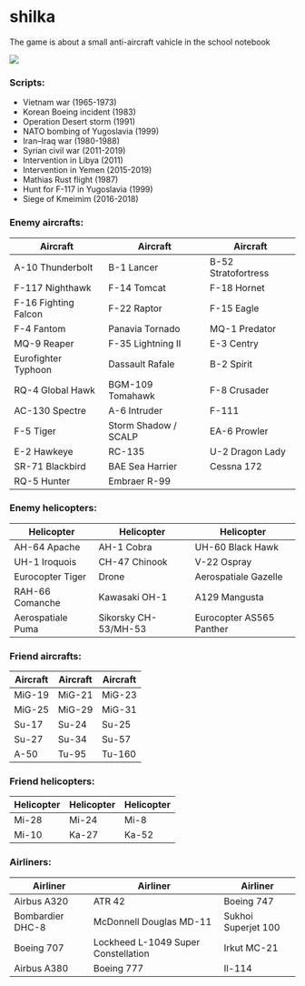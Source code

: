 # shilka
The game is about a small anti-aircraft vahicle in the school notebook

![](https://s8.hostingkartinok.com/uploads/images/2018/06/e4b2be354e64b30273c7896a3671ecb2.png)

### Scripts:
- Vietnam war (1965-1973)
- Korean Boeing incident (1983)
- Operation Desert storm (1991)
- NATO bombing of Yugoslavia (1999)
- Iran–Iraq war (1980-1988)
- Syrian civil war (2011-2019)
- Intervention in Libya (2011)
- Intervention in Yemen (2015-2019)
- Mathias Rust flight (1987)
- Hunt for F-117 in Yugoslavia (1999)
- Siege of Kmeimim (2016-2018)

### Enemy aircrafts:

| Aircraft | Aircraft | Aircraft |
| ------------- | ------------- | ------------- |
| A-10 Thunderbolt | B-1 Lancer | B-52 Stratofortress |
| F-117 Nighthawk | F-14 Tomcat | F-18 Hornet |
| F-16 Fighting Falcon | F-22 Raptor | F-15 Eagle |
| F-4 Fantom | Panavia Tornado |MQ-1 Predator |
| MQ-9 Reaper | F-35 Lightning II | E-3 Centry |
| Eurofighter Typhoon | Dassault Rafale | B-2 Spirit |
| RQ-4 Global Hawk | BGM-109 Tomahawk | F-8 Crusader |
| AC-130 Spectre | A-6 Intruder | F-111 |
| F-5 Tiger | Storm Shadow / SCALP | EA-6 Prowler |
| E-2 Hawkeye | RC-135 | U-2 Dragon Lady |
| SR-71 Blackbird | BAE Sea Harrier | Cessna 172 |
| RQ-5 Hunter | Embraer R-99 | |

### Enemy helicopters:

| Helicopter | Helicopter | Helicopter |
| ------------- | ------------- | ------------- |
| AH-64 Apache | AH-1 Cobra | UH-60 Black Hawk |
| UH-1 Iroquois | CH-47 Chinook | V-22 Ospray |
| Eurocopter Tiger | Drone | Aerospatiale Gazelle |
| RAH-66 Comanche | Kawasaki OH-1 | A129 Mangusta |
| Aerospatiale Puma | Sikorsky CH-53/MH-53 | Eurocopter AS565 Panther |

### Friend aircrafts:

| Aircraft | Aircraft | Aircraft |
| ------------- | ------------- | ------------- |
| MiG-19 | MiG-21 | MiG-23 |
| MiG-25 | MiG-29 | MiG-31 |
| Su-17 | Su-24 | Su-25 |
| Su-27 | Su-34 | Su-57 |
| A-50 | Tu-95 | Tu-160 |

### Friend helicopters:

| Helicopter | Helicopter | Helicopter |
| ------------- | ------------- | ------------- |
| Mi-28 | Mi-24 | Mi-8 |
| Mi-10 | Ka-27 | Ka-52 |

### Airliners:

| Airliner | Airliner | Airliner |
| ------------- | ------------- | ------------- |
| Аirbus A320 | ATR 42 | Boeing 747 |
| Bombardier DHC-8 | McDonnell Douglas MD-11 | Sukhoi Superjet 100 |
| Boeing 707 | Lockheed L-1049 Super Constellation | Irkut MC-21 |
| Аirbus A380 | Boeing 777 | Il-114 |
